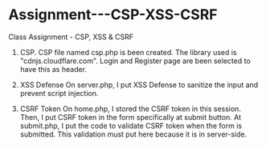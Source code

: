 # Assignment---CSP-XSS-CSRF
Class Assignment - CSP, XSS &amp; CSRF

1. CSP.
CSP file named csp.php is been created. The library used is "cdnjs.cloudflare.com". Login and Register page are been selected to have this as header.

2. XSS Defense
On server.php, I put XSS Defense to sanitize the input and prevent script injection.

3. CSRF Token
On home.php, I stored the CSRF token in this session. Then, I put CSRF token in the form specifically at submit button.
At submit.php, I put the code to validate CSRF token when the form is submitted. This validation must put here because it is in server-side.

